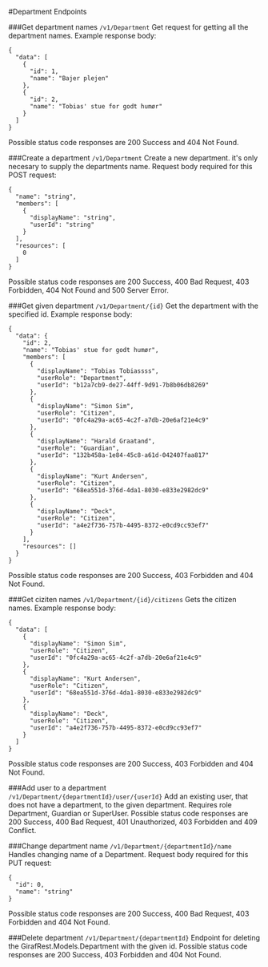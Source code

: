 #Department Endpoints

###Get department names
````/v1/Department```` Get request for getting all the department names.
Example response body:
````
{
  "data": [
    {
      "id": 1,
      "name": "Bajer plejen"
    },
    {
      "id": 2,
      "name": "Tobias' stue for godt humør"
    }
  ]
} 
````
Possible status code responses are 200 Success and 404 Not Found.

###Create a department
````/v1/Department```` Create a new department. it's only necesary to supply the departments name.
Request body required for this POST request:
````
{
  "name": "string",
  "members": [
    {
      "displayName": "string",
      "userId": "string"
    }
  ],
  "resources": [
    0
  ]
} 
````
Possible status code responses are 200 Success, 400 Bad Request, 403 Forbidden, 404 Not Found and 500 Server Error.

###Get given department
````/v1/Department/{id}```` Get the department with the specified id.
Example response body:
```` 
{
  "data": {
    "id": 2,
    "name": "Tobias' stue for godt humør",
    "members": [
      {
        "displayName": "Tobias Tobiassss",
        "userRole": "Department",
        "userId": "b12a7cb9-de27-44ff-9d91-7b8b06db8269"
      },
      {
        "displayName": "Simon Sim",
        "userRole": "Citizen",
        "userId": "0fc4a29a-ac65-4c2f-a7db-20e6af21e4c9"
      },
      {
        "displayName": "Harald Graatand",
        "userRole": "Guardian",
        "userId": "132b458a-1e84-45c8-a61d-042407faa817"
      },
      {
        "displayName": "Kurt Andersen",
        "userRole": "Citizen",
        "userId": "68ea551d-376d-4da1-8030-e833e2982dc9"
      },
      {
        "displayName": "Deck",
        "userRole": "Citizen",
        "userId": "a4e2f736-757b-4495-8372-e0cd9cc93ef7"
      }
    ],
    "resources": []
  }
}
````
Possible status code responses are 200 Success, 403 Forbidden and 404 Not Found.

###Get ciziten names
````/v1/Department/{id}/citizens```` Gets the citizen names.
Example response body:
```` 
{
  "data": [
    {
      "displayName": "Simon Sim",
      "userRole": "Citizen",
      "userId": "0fc4a29a-ac65-4c2f-a7db-20e6af21e4c9"
    },
    {
      "displayName": "Kurt Andersen",
      "userRole": "Citizen",
      "userId": "68ea551d-376d-4da1-8030-e833e2982dc9"
    },
    {
      "displayName": "Deck",
      "userRole": "Citizen",
      "userId": "a4e2f736-757b-4495-8372-e0cd9cc93ef7"
    }
  ]
}
````
Possible status code responses are 200 Success, 403 Forbidden and 404 Not Found.

###Add user to a department
````/v1/Department/{departmentId}/user/{userId}```` Add an existing user, that does not have a department, to the given department. Requires role Department, Guardian or SuperUser.
Possible status code responses are 200 Success, 400 Bad Request, 401 Unauthorized, 403 Forbidden and 409 Conflict.

###Change department name
````/v1/Department/{departmentId}/name```` Handles changing name of a Department.
Request body required for this PUT request:
```` 
{
  "id": 0,
  "name": "string"
}
````
Possible status code responses are 200 Success, 400 Bad Request, 403 Forbidden and 404 Not Found.

###Delete department
````/v1/Department/{departmentId}```` Endpoint for deleting the GirafRest.Models.Department with the given id.
Possible status code responses are 200 Success, 403 Forbidden and 404 Not Found.



